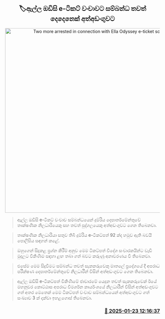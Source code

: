 <p align='center'><b><h2 align='center' title='Two more arrested in connection with Ella Odyssey e-ticket scam'>🏷ඇල්ල ඔඩිසි e-ටිකට් වංචාවට සම්බන්​ධ තවත් දෙදෙනෙක් අත්අඩංගුවට</h2></b></p>
<p align='center'><img src='https://helakuru.sgp1.cdn.digitaloceanspaces.com/esana/images/lib/ella-nine-archived.jpg' width='600' alt='Two more arrested in connection with Ella Odyssey e-ticket scam'></p>

> ඇල්ල ඔඩිසි e-ටිකට් වංචාව සම්බන්ධයෙන් දුම්රිය දෙපාර්තමේන්තුවේ තාක්ෂණික නිලධාරියෙකු සහ තවත් පුද්ගලයෙකු අත්අඩංගුවට ගෙන තිබෙනවා.

> තාක්ෂණික නිලධාරියා සතුව තිබී දුම්රිය e-ටිකට්පත් 92 ක්ද හමුව ඇති බවයි පොලීසිය සඳහන් කළේ.

> ඔහුගෙන් සිදුකළ ප්‍රශ්න කිරීම් අනුව මෙම ටිකට්පත් විදේ​ශ සංචාරකයින්ට වැඩි මුදලට විකිණීම සඳහා ළඟ තබා ගත් බවට කරුණු අනාවරණය වී තිබෙනවා.

> එසේම මෙම සිදුවීමට සම්බන්ධ තවත් සැකකරුවෙකු මාතලේ ප්‍රදේශයේ දී අපරාධ පරීක්ෂණ දෙපාර්තමේන්තුවේ නිලධාරීන් විසින් අත්අඩංගුවට ගෙන තිබෙනවා.

> ඇල්ල ඔඩිසි e-ටිකට්පත් විකිණීමේ ජාවාර​මේ යෙදුන තවත් සැකකරුවෙක් ඊයේ මහනුවර කොට්ඨාස අපරාධ විමර්ශන කාර්යංශයේ නිලධාරීන් විසින් අත්අඩංගුවට ගත් අතර මෙතෙක් මෙම ටිකට්පත් වංචාව සම්බන්ධයෙන් අත්අඩංගුවට ගත් සංඛ්‍යාව 3 ක් දක්වා ඉහළගොස් තිබෙනවා.



<h3 align='right'><a href='https://www.helakuru.lk/esana/p/106828/'>📅 2025-01-23 12:16:37</a></h3>
